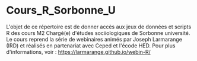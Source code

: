 # Cours_R_Sorbonne_U
L'objet de ce répertoire est de donner accès aux jeux de données et scripts R des cours M2 Chargé(e) d'études sociiologiques de Sorbonne université.
Le cours reprend la série de webinaires animés par Joseph Larmarange (IRD) et réalisés en partenariat avec Ceped et l'écode HED. Pour plus d'informations, voir : https://larmarange.github.io/webin-R/



